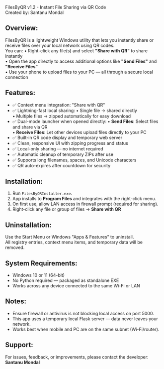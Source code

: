 FilesByQR v1.2 - Instant File Sharing via QR Code  
Created by: Santanu Mondal  

Overview:
-----------
FilesByQR is a lightweight Windows utility that lets you instantly share or receive files over your local network using QR codes.  
You can:
• Right-click any file(s) and select **"Share with QR"** to share instantly  
• Open the app directly to access additional options like **"Send Files"** and **"Receive Files"**  
• Use your phone to upload files to your PC — all through a secure local connection  

Features:
----------
- ✅ Context menu integration: "Share with QR"
- ✅ Lightning-fast local sharing:
    • Single file → shared directly  
    • Multiple files → zipped automatically for easy download  
- ✅ Dual-mode launcher when opened directly:
    • **Send Files**: Select files and share via QR  
    • **Receive Files**: Let other devices upload files directly to your PC  
- ✅ Built-in QR code display and temporary web server
- ✅ Clean, responsive UI with zipping progress and status
- ✅ Local-only sharing — no internet required
- ✅ Automatic cleanup of temporary ZIPs after use
- ✅ Supports long filenames, spaces, and Unicode characters
- ✅ QR auto-expires after countdown for security

Installation:
--------------
1. Run `FilesByQRInstaller.exe`.
2. App installs to **Program Files** and integrates with the right-click menu.
3. On first use, allow LAN access in firewall prompt (required for sharing).
4. Right-click any file or group of files → **Share with QR**

Uninstallation:
----------------
Use the Start Menu or Windows "Apps & Features" to uninstall.  
All registry entries, context menu items, and temporary data will be removed.

System Requirements:
---------------------
- Windows 10 or 11 (64-bit)
- No Python required — packaged as standalone EXE
- Works across any device connected to the same Wi-Fi or LAN

Notes:
-------
- Ensure firewall or antivirus is not blocking local access on port 5000.
- This app uses a temporary local Flask server — data never leaves your network.
- Works best when mobile and PC are on the same subnet (Wi-Fi/router).

Support:
----------
For issues, feedback, or improvements, please contact the developer:  
**Santanu Mondal**
